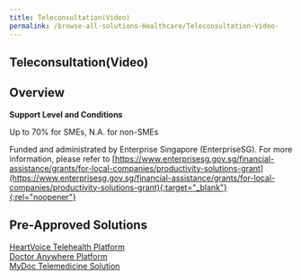 ```yaml
---
title: Teleconsultation(Video)
permalink: /browse-all-solutions-Healthcare/Teleconsultation-Video-
---
```


## Teleconsultation(Video)
## Overview

**Support Level and Conditions**

Up to 70% for SMEs, N.A. for non-SMEs

Funded and administrated by Enterprise Singapore (EnterpriseSG). For more information, please refer to [https://www.enterprisesg.gov.sg/financial-assistance/grants/for-local-companies/productivity-solutions-grant](https://www.enterprisesg.gov.sg/financial-assistance/grants/for-local-companies/productivity-solutions-grant){:target="_blank"}{:rel="noopener"}

## Pre-Approved Solutions

<a href='/productivity-solutions-grant/solutionrepo/solution1839' target='_blank'>HeartVoice Telehealth Platform</a><br>
<a href='/productivity-solutions-grant/solutionrepo/solution1841' target='_blank'>Doctor Anywhere Platform</a><br>
<a href='/productivity-solutions-grant/solutionrepo/solution1842' target='_blank'>MyDoc Telemedicine Solution</a><br>
